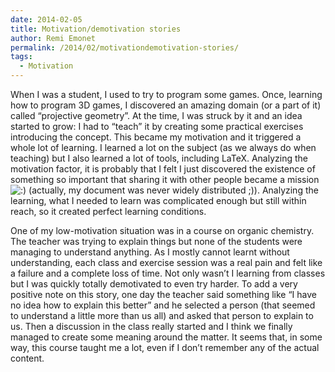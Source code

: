 ```yaml
---
date: 2014-02-05
title: Motivation/demotivation stories
author: Remi Emonet
permalink: /2014/02/motivationdemotivation-stories/
tags:
  - Motivation
---
```

When I was a student, I used to try to program some games. Once, learning how to program 3D games, I discovered an amazing domain (or a part of it) called “projective geometry”. At the time, I was struck by it and an idea started to grow: I had to “teach” it by creating some practical exercises introducing the concept. This became my motivation and it triggered a whole lot of learning. I learned a lot on the subject (as we always do when teaching) but I also learned a lot of tools, including LaTeX. Analyzing the motivation factor, it is probably that I felt I just discovered the existence of something so important that sharing it with other people became a mission <img src="http://localhost:8080/wp-includes/images/smilies/icon_smile.gif" alt=":)" class="wp-smiley" /> (actually, my document was never widely distributed ;)). Analyzing the learning, what I needed to learn was complicated enough but still within reach, so it created perfect learning conditions.

One of my low-motivation situation was in a course on organic chemistry. The teacher was trying to explain things but none of the students were managing to understand anything. As I mostly cannot learnt without understanding, each class and exercise session was a real pain and felt like a failure and a complete loss of time. Not only wasn&#8217;t I learning from classes but I was quickly totally demotivated to even try harder. To add a very positive note on this story, one day the teacher said something like “I have no idea how to explain this better” and he selected a person (that seemed to understand a little more than us all) and asked that person to explain to us. Then a discussion in the class really started and I think we finally managed to create some meaning around the matter. It seems that, in some way, this course taught me a lot, even if I don&#8217;t remember any of the actual content.
